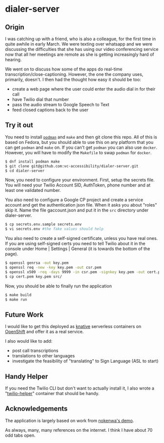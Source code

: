 # dialer-server

## Origin
I was catching up with a friend, who is also a colleague, for the
first time in quite awhile in early March.
We were texting over whatsapp and we were discussing the difficulties
that she has using our video conferencing service now that all her
meetings are remote as she is getting increasingly hard of hearing.

We went on to discuss how some of the apps do real-time
transcription/close-captioning. However, the one the company uses,
primarily, doesn't. I then had the thought how easy it should be too:

* create a web page where the user could enter the audio dial in for their call
* have Twilio dial that number
* pass the audio stream to Google Speech to Text
* feed closed captions back to the user

## Try it out

You need to install [`podman`](https://podman.io/) and `make` and
then git clone this repo.
All of this is based on Fedora, but you should able to use this on
any platform that you can get `podman` and `make` on. If you can't
get `podman` you can also use `docker`.
However, you will have to modify the `Makefile` to swap `podman` for `docker`.

```bash
$ dnf install podman make
$ git clone git@github.com:vc-accessibility/dialer-server.git
$ cd dialer-server
```
Now, you need to configure your environment. First, setup the secrets file.
You will need your Twilio Account SID, AuthToken, phone number and at least
one validated number.

You also need to configure a Google CP project and create a service account
and get the authentication json file. When it asks you about "roles" skip it.
Name the file gaccount.json and put it in the `src` directory under dialer-server.

```bash
$ cp secrets.env.sample secrets.env
$ vi secrets.env #the fake values should help
```

You also need to create a self-signed certificate, unless you have real ones.
If you are using self-signed certs you need to tell Twilio about it in the console
under Home | Settings | General (it is towards the bottom of the page).

```bash
$ openssl genrsa -out key.pem
$ openssl req -new -key key.pem -out csr.pem
$ openssl x509 -req -days 9999 -in csr.pem -signkey key.pem -out cert.pem
$ cp cert.pem key.pem src/
```

Now, you should be able to finally run the application

```bash
$ make build
$ make run
```

## Future Work

I would like to get this deployed as [knative](http://knative.dev) serverless
containers on [OpenShift](https://www.openshift.com/) and offer it as a real service.

I also would like to add:
* post call transcriptions
* translations to other languages
* investigate the feasibility of "translating" to Sign Language (ASL to start)

## Handy Helper

If you need the Twilio CLI but don't want to actually install it, I also wrote
a "[twilio-helper](https://github.com/vc-accessibility/twilio-helper)" container
that should be handy.

## Acknowledgements

The application is largely based on work from [nokenwa's demo](https://github.com/nokenwa/twilio-media-stream-live-transcription-node).

As always, many, many references on the internet.
I think I have about 70 odd tabs open.
